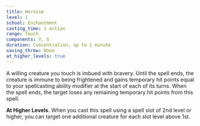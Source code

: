```yaml
---
title: Heroism
level: 1
school: Enchantment
casting_time: 1 action
range: Touch
components: V, S
duration: Concentration, up to 1 minute
saving_throw: None
at_higher_levels: true
---
```


A willing creature you touch is imbued with bravery. Until the spell ends, the creature is immune to being frightened and gains temporary hit points equal to your spellcasting ability modifier at the start of each of its turns. When the spell ends, the target loses any remaining temporary hit points from this spell.

**At Higher Levels.** When you cast this spell using a spell slot of 2nd level or higher, you can target one additional creature for each slot level above 1st.
